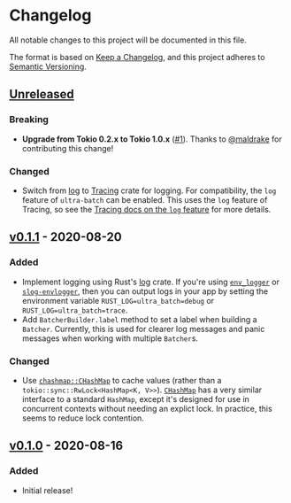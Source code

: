 # Changelog

All notable changes to this project will be documented in this file.

The format is based on [Keep a Changelog](https://keepachangelog.com/en/1.0.0/), and this project adheres to [Semantic Versioning](https://semver.org/spec/v2.0.0.html).

## [Unreleased]
### Breaking
- **Upgrade from Tokio 0.2.x to Tokio 1.0.x** ([#1](https://github.com/kylewlacy/ultra-batch/pull/1)). Thanks to [@maldrake](https://github.com/maldrake) for contributing this change!

### Changed
- Switch from [log](https://crates.io/crates/log) to [Tracing](https://crates.io/crates/tracing) crate for logging. For compatibility, the `log` feature of `ultra-batch` can be enabled. This uses the `log` feature of Tracing, so see the [Tracing docs on the `log` feature](https://docs.rs/tracing/0.1.30/tracing/index.html#emitting-log-records) for more details.

## [v0.1.1] - 2020-08-20
### Added
- Implement logging using Rust's [log](https://crates.io/crates/log) crate. If you're using [`env_logger`](https://crates.io/crates/env_logger) or [`slog-envlogger`](https://crates.io/crates/slog-envlogger), then you can output logs in your app by setting the environment variable `RUST_LOG=ultra_batch=debug` or `RUST_LOG=ultra_batch=trace`.
- Add `BatcherBuilder.label` method to set a label when building a `Batcher`. Currently, this is used for clearer log messages and panic messages when working with multiple `Batcher`s.

### Changed
- Use [`chashmap::CHashMap`](https://docs.rs/chashmap/2.2.2/chashmap/struct.CHashMap.html) to cache values (rather than a `tokio::sync::RwLock<HashMap<K, V>>`). [`CHashMap`](https://docs.rs/chashmap/2.2.2/chashmap/struct.CHashMap.html) has a very similar interface to a standard `HashMap`, except it's designed for use in concurrent contexts without needing an explict lock. In practice, this seems to reduce lock contention.

## [v0.1.0] - 2020-08-16
### Added
- Initial release!

[Unreleased]: https://github.com/kylewlacy/ultra-batch/compare/v0.1.1...main
[v0.1.1]: https://github.com/kylewlacy/ultra-batch/compare/v0.1.0...v0.1.1
[v0.1.0]: https://github.com/kylewlacy/ultra-batch/releases/tag/v0.1.0
